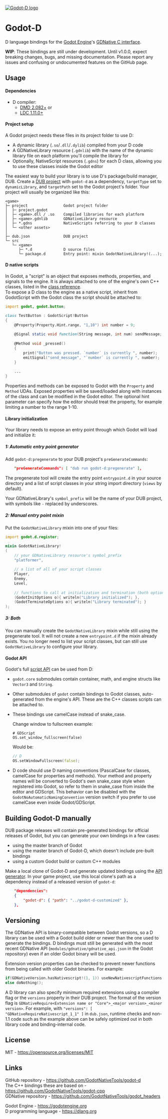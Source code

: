 [![Godot-D logo](/logo.png)](https://code.dlang.org/packages/godot-d)

Godot-D
=======
D language bindings for the [Godot Engine](https://godotengine.org/)'s
[GDNative C interface](https://github.com/GodotNativeTools/godot_headers).

**WIP**: These bindings are still under development. Until v1.0.0, expect
breaking changes, bugs, and missing documentation. Please report any issues and
confusing or undocumented features on the GitHub page.

Usage
-----
#### Dependencies
- D compiler:
  - [DMD 2.082+](https://dlang.org/download.html#dmd) or
  - [LDC 1.11.0+](https://github.com/ldc-developers/ldc#from-a-pre-built-package)

#### Project setup
A Godot project needs these files in its project folder to use D:  
- A dynamic library (`.so`/`.dll`/`.dylib`) compiled from your D code
- A GDNativeLibrary resource (`.gdnlib`) with the name of the dynamic library
  file on each platform you'll compile the library for
- Optionally, NativeScript resources (`.gdns`) for each D class, allowing you
  to use these classes inside the Godot editor

The easiest way to build your library is to use D's package/build manager, DUB.
Create a [DUB project](https://code.dlang.org/getting_started) with `godot-d`
as a dependency, `targetType` set to `dynamicLibrary`, and `targetPath` set to
the Godot project's folder. Your project will usually be organized like this:

	<game>
	├─ project                Godot project folder
	│  ├─ project.godot
	│  ├─ <game>.dll / .so    Compiled libraries for each platform
	│  ├─ <game>.gdnlib       GDNativeLibrary resource
	│  ├─ *.gdns              NativeScripts referring to your D classes
	│  └─ <other assets>
	│
	├─ dub.json               DUB project
	└─ src
	   └─ <game>
	      ├─ *.d              D source files
	      └─ package.d        Entry point: mixin GodotNativeLibrary!(...);

#### D native scripts
In Godot, a "script" is an object that exposes methods, properties, and signals
to the engine. It is always attached to one of the engine's own C++ classes,
listed in the [class reference](http://docs.godotengine.org/en/latest/classes/).  
To expose a D class to the engine as a native script, inherit from GodotScript
with the Godot class the script should be attached to:  
```D
import godot, godot.button;

class TestButton : GodotScript!Button
{
	@Property(Property.Hint.range, "1,10") int number = 9;
	
	@Signal static void function(String message, int num) sendMessage;
	
	@Method void _pressed()
	{
		print("Button was pressed. `number` is currently ", number);
		emitSignal("send_message", "`number` is currently ", number);
	}
	
	...
}
```
Properties and methods can be exposed to Godot with the `Property` and
`Method` UDAs. Exposed properties will be saved/loaded along with instances of
the class and can be modified in the Godot editor. The optional hint parameter
can specify how the editor should treat the property, for example limiting a
number to the range 1-10.

#### Library initialization
Your library needs to expose an entry point through which Godot will load and
initialize it:

##### 1: Automatic entry point generator
Add `godot-d:pregenerate` to your DUB project's `preGenerateCommands`:  
```JSON
	"preGenerateCommands": [ "dub run godot-d:pregenerate" ],
```

The pregenerate tool will create the entry point `entrypoint.d` in your source
directory and a list of script classes in your string import directory (`views`
by default).

Your GDNativeLibrary's `symbol_prefix` will be the name of your DUB project,
with symbols like `-` replaced by underscores.

##### 2: Manual entry point mixin
Put the `GodotNativeLibrary` mixin into one of your files:  
```D
import godot.d.register;

mixin GodotNativeLibrary!
(
	// your GDNativeLibrary resource's symbol_prefix
	"platformer",
	
	// a list of all of your script classes
	Player,
	Enemy,
	Level,
	
	// functions to call at initialization and termination (both optional)
	(GodotInitOptions o){ writeln("Library initialized"); },
	(GodotTerminateOptions o){ writeln("Library terminated"); }
);
```

##### 3: Both
You can manually create the `GodotNativeLibrary` mixin while still using the
pregenerate tool. It will not create a new `entrypoint.d` if the mixin already
exists. You no longer need to list your script classes, but can still use
`GodotNativeLibrary` to configure your library.

#### Godot API
Godot's full [script API](http://docs.godotengine.org/) can be used from D:  
- `godot.core` submodules contain container, math, and engine structs like
  `Vector3` and `String`.
- Other submodules of `godot` contain bindings to Godot classes, auto-generated
  from the engine's API. These are the C++ classes scripts can be attached to.
- These bindings use camelCase instead of snake_case.

  Change window to fullscreen example:
  ```GDSCRIPT
  # GDScript
  OS.set_window_fullscreen(false)
  ```
  Would be:
  ```D
  // D
  OS.setWindowFullscreen(false);
  ```

- D code should use D naming conventions (PascalCase for classes, camelCase for
  properties and methods). Your method and property names will be converted to
  Godot's own snake_case style when registered into Godot, so refer to them in
  snake_case from inside the editor and GDScript. This behavior can be disabled
  with the `GodotNoAutomaticNamingConvention` version switch if you prefer to
  use camelCase even inside Godot/GDScript.

Building Godot-D manually
-------------------------
DUB package releases will contain pre-generated bindings for official releases
of Godot, but you can generate your own bindings in a few cases:  
- using the master branch of Godot
- using the master branch of Godot-D, which doesn't include pre-built bindings
- using a custom Godot build or custom C++ modules

Make a local clone of Godot-D and generate updated bindings using the
[API generator](util/generator/README.md). In your game project, use this local
clone's path as a dependency instead of a released version of `godot-d`:  
```JSON
	"dependencies":
	{
		"godot-d": { "path": "../godot-d-customized" },
	},
```

Versioning
----------
The GDNative API is binary-compatible between Godot versions, so a D library
can be used with a Godot build older or newer than the one used to generate the
bindings. D bindings must still be generated with the most recent GDNative API
(`modules/gdnative/gdnative_api.json` in the Godot repository) even if an older
Godot binary will be used.

Extension version properties can be checked to prevent newer functions from
being called with older Godot binaries. For example:
```D
if(GDNativeVersion.hasNativescript!(1, 1)) useNewNativescriptFunctions();
else doNothing();
```

A D library can also specify minimum required extensions using a compiler flag
or the `versions` property in their DUB project. The format of the version flag
is `GDNativeRequire<Extension name or "Core">_<major version>_<minor version>`.
For example, with `"versions": [ "GDNativeRequireNativescript_1_1" ]` in
`dub.json`, runtime checks and non-1.1 code such as the example above can be
safely optimized out in both library code and binding-internal code.

License
-------
MIT - <https://opensource.org/licenses/MIT>  

Links
-----
GitHub repository - <https://github.com/GodotNativeTools/godot-d>  
The C++ bindings these are based on - <https://github.com/GodotNativeTools/godot-cpp>  
GDNative repository - <https://github.com/GodotNativeTools/godot_headers>  

Godot Engine - <https://godotengine.org>  
D programming language - <https://dlang.org>  
